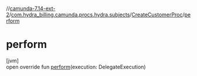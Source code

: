 //[camunda-7.14-ext-2](../../../index.md)/[com.hydra_billing.camunda.procs.hydra.subjects](../index.md)/[CreateCustomerProc](index.md)/[perform](perform.md)

# perform

[jvm]\
open override fun [perform](perform.md)(execution: DelegateExecution)
